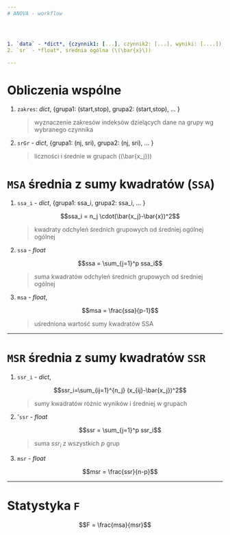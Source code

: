 ```yaml
---
# ANOVA - workflow




1. `data` - *dict*, {czynnik1: [...], czynnik2: [...], wyniki: [....])
2. `sr` - *float*, średnia ogólna (\(\bar{x}\))

---
```


# Obliczenia wspólne

1. `zakres`: *dict*, {grupa1: (start,stop), grupa2: (start,stop), ... }

    > wyznaczenie zakresów indeksów dzielących dane na grupy wg wybranego czynnika


2. `srGr` - *dict*, {grupa1: (nj, sri), grupa2: (nj, sri), ... }

    >liczności i średnie w grupach  (\(\bar{x_j}\))




# `MSA` średnia z sumy kwadratów (`SSA`)
  
1. `ssa_i` - *dict*, {grupa1: ssa_i, grupa2: ssa_i, ... }

    $$ssa_i = n_j \cdot(\bar{x_j}-\bar{x})^2$$

    >kwadraty odchyleń średnich grupowych od średniej ogólnej ogólnej

2. `ssa` - *float*

      $$ssa = \sum_{j=1}^p  ssa_i$$

    >suma kwadratów odchyleń średnich grupowych od średniej ogólnej


3.  `msa` - *float*, 

    $$msa = \frac{ssa}{p-1}$$

    >uśredniona wartość sumy kwadratów SSA

---

#  `MSR` średnia z sumy kwadratów `SSR`

1. `ssr_i` - *dict*, 

    $$ssr_i=\sum_{ij=1}^{n_j} (x_{ij}-\bar{x_j})^2$$

    >sumy kwadratów różnic wyników i średniej w grupach
    
2. '`ssr` - *float*

    $$ssr = \sum_{j=1}^p ssr_i$$

    >suma $ssr_i$ z wszystkich *p* grup

3. `msr` - *float*

    $$msr = \frac{ssr}{n-p}$$

---

# Statystyka `F`

$$F = \frac{msa}{msr}$$













